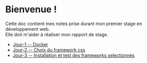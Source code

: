 # Bienvenue !

Cette doc contient mes notes prise durant mon premier stage en développement web.  
Elle doit m'aider à réaliser mon rapport de stage.

* [Jour-1 -- Docker](Docker.md)
* [Jour-2 -- Choix du framework css](Jour-2-Choix-du-framework-css.md)
* [Jour-3 -- Installation et test des frameworks selectionnés](Jour-3-Installation-et-test-des-framework-selectionnés.md)
